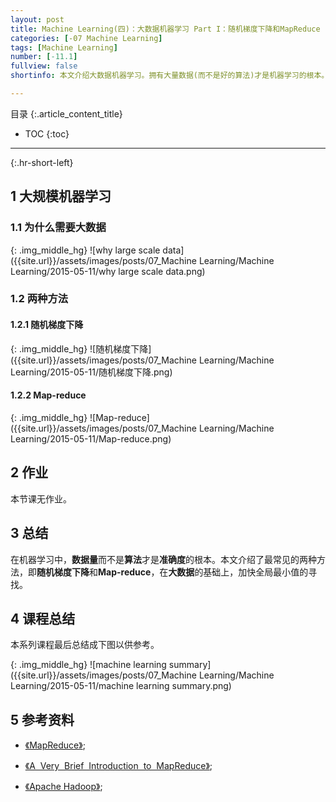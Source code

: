 ```yaml
---
layout: post
title: Machine Learning(四)：大数据机器学习 Part I：随机梯度下降和MapReduce
categories: [-07 Machine Learning]
tags: [Machine Learning]
number: [-11.1]
fullview: false
shortinfo: 本文介绍大数据机器学习。拥有大量数据(而不是好的算法)才是机器学习的根本。对于如何调整算法加快全局最小值的寻找来适应大数据，本文介绍最常见的两种方法，即随机梯度下降和Map-reduce。

---
```

目录
{:.article_content_title}


* TOC
{:toc}

---
{:.hr-short-left}

## 1 大规模机器学习 ##

### 1.1 为什么需要大数据 ###

{: .img_middle_hg}
![why large scale data]({{site.url}}/assets/images/posts/07_Machine Learning/Machine Learning/2015-05-11/why large scale data.png)

### 1.2 两种方法 ###

#### 1.2.1 随机梯度下降 ####

{: .img_middle_hg}
![随机梯度下降]({{site.url}}/assets/images/posts/07_Machine Learning/Machine Learning/2015-05-11/随机梯度下降.png)

#### 1.2.2 Map-reduce ####

{: .img_middle_hg}
![Map-reduce]({{site.url}}/assets/images/posts/07_Machine Learning/Machine Learning/2015-05-11/Map-reduce.png)

## 2 作业 ##

本节课无作业。

## 3 总结 ##

在机器学习中，**数据量**而不是**算法**才是**准确度**的根本。本文介绍了最常见的两种方法，即**随机梯度下降**和**Map-reduce**，在**大数据**的基础上，加快全局最小值的寻找。

## 4 课程总结 ##

本系列课程最后总结成下图以供参考。

{: .img_middle_hg}
![machine learning summary]({{site.url}}/assets/images/posts/07_Machine Learning/Machine Learning/2015-05-11/machine learning summary.png)



## 5 参考资料 ##

- [《MapReduce》](https://en.wikipedia.org/wiki/MapReduce);

- [《A  Very  Brief  Introduction  to  MapReduce》](http://hci.stanford.edu/courses/cs448g/a2/files/map_reduce_tutorial.pdf);

- [《Apache Hadoop》](https://en.wikipedia.org/wiki/Apache_Hadoop);





